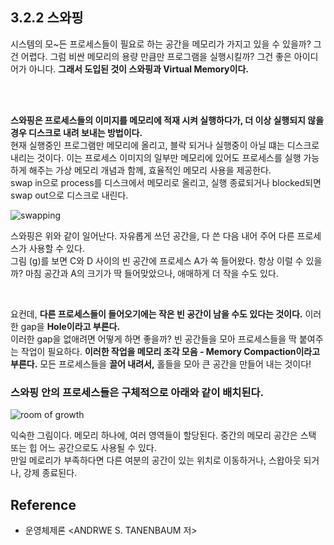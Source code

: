 ## 3.2.2 스와핑
시스템의 모~든 프로세스들이 필요로 하는 공간을 메모리가 가지고 있을 수 있을까? 그건 어렵다. 
그럼 비싼 메모리의 용량 만큼만 프로그램을 실행시킬까? 그건 좋은 아이디어가 아니다. **그래서 도입된 것이 스와핑과 Virtual Memory이다.** 

<br> <br> 

**스와핑은 프로세스들의 이미지를 메모리에 적재 시켜 실행하다가, 더 이상 실행되지 않을 경우 디스크로 내려 보내는 방법이다.**  <br> 현재 실행중인 프로그램만 메모리에 올리고, 블락 되거나 실행중이 아닐 떄는 디스크로 내리는 것이다. 
이는 프로세스 이미지의 일부만 메모리에 있어도 프로세스를 실행 가능하게 해주는 가상 메모리 개념과 함께, 효율적인 메모리 사용을 제공한다. <br>
swap in으로 process를 디스크에서 메모리로 올리고, 실행 종료되거나 blocked되면 swap out으로 디스크로 내린다. <br>


![swapping](https://user-images.githubusercontent.com/71186266/198308717-73fe07e1-83a2-4afa-adcf-9ffbce0c745a.png)


스와핑은 위와 같이 일어난다. 자유롭게 쓰던 공간을, 다 쓴 다음 내어 주어 다른 프로세스가 사용할 수 있다. <BR> 
그림 (g)를 보면 C와 D 사이의 빈 공간에 프로세스 A가 쏙 들어왔다. 항상 이럴 수 있을까? 마침 공간과 A의 크기가 딱 들어맞았으나, 애매하게 더 작을 수도 있다.

<br>

요컨데, **다른 프로세스들이 들어오기에는 작은 빈 공간이 남을 수도 있다는 것이다.** 이러한 gap을 **Hole이라고 부른다.** <br> 이러한 gap을 없애려면 어떻게 하면 좋을까? 빈 공간들을 모아 프로세스들을 딱 붙여주는 작업이 필요하다. **이러한 작업을 메모리 조각 모음 - Memory Compaction이라고 부른다.** 모든 프로세스들을 **끌어 내려서,** 홀들을 모아 큰 공간을 만들어 내는 것이다!

### 스와핑 안의 프로세스들은 구체적으로 아래와 같이 배치된다.

![room of growth](https://user-images.githubusercontent.com/71186266/198312848-5fc12dd8-ffa6-48ce-a631-db32ded115df.png)


익숙한 그림이다. 메모리 하나에, 여러 영역들이 할당된다. 중간의 메모리 공간은 스택 또는 힙 어느 공간으로도 사용될 수 있다. <br> 만일 메로리가 부족하다면 다른 여분의 공간이 있는 위치로 이동하거나, 스왑아웃 되거나, 강제 종료된다.

 ## Reference
 - 운영체제론 <ANDRWE S. TANENBAUM 저>
